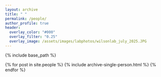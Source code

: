```yaml
---
layout: archive
title: " "
permalink: /people/
author_profile: true
header:
  overlay_color: "#000"
  overlay_filter: "0.25"
  overlay_image: /assets/images/labphotos/wilsonlab_july_2025.JPG
---
```


<style>
.page-title, .page-header h1 {
  display: none;
}
</style>

{% include base_path %}

{% for post in site.people %}
  {% include archive-single-person.html %}
{% endfor %}
